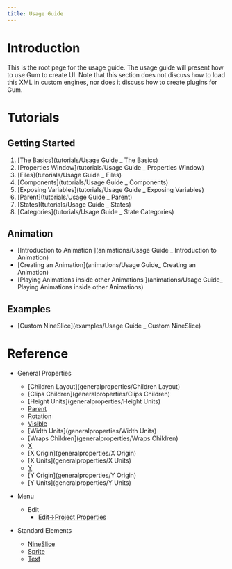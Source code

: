 ```yaml
---
title: Usage Guide
---
```


# Introduction 

This is the root page for the usage guide.  The usage guide will present how to use Gum to create UI.  Note that this section does not discuss how to load this XML in custom engines, nor does it discuss how to create plugins for Gum.

# Tutorials
## Getting Started
1. [The Basics](tutorials/Usage Guide _ The Basics)
1. [Properties Window](tutorials/Usage Guide _ Properties Window)
1. [Files](tutorials/Usage Guide _ Files)
1. [Components](tutorials/Usage Guide _ Components)
1. [Exposing Variables](tutorials/Usage Guide _ Exposing Variables)
1. [Parent](tutorials/Usage Guide _ Parent)
1. [States](tutorials/Usage Guide _ States)
1. [Categories](tutorials/Usage Guide _ State Categories)

## Animation
* [Introduction to Animation ](animations/Usage Guide _ Introduction to Animation)
* [Creating an Animation](animations/Usage Guide_ Creating an Animation)
* [Playing Animations inside other Animations ](animations/Usage Guide_ Playing Animations inside other Animations)

## Examples
* [Custom NineSlice](examples/Usage Guide _ Custom NineSlice)

# Reference

* General Properties
	* [Children Layout](generalproperties/Children Layout)
	* [Clips Children](generalproperties/Clips Children)
	* [Height Units](generalproperties/Height Units)
	* [Parent](generalproperties/Parent)
	* [Rotation](generalproperties/Rotation)
	* [Visible](generalproperties/Visible)
	* [Width Units](generalproperties/Width Units)
	* [Wraps Children](generalproperties/Wraps Children)
	* [X](generalproperties/X)
	* [X Origin](generalproperties/X Origin)
	* [X Units](generalproperties/X Units)
	* [Y](generalproperties/Y)
	* [Y Origin](generalproperties/Y Origin)
	* [Y Units](generalproperties/Y Units)

* Menu
	* Edit
		* [Edit->Project Properties](menu/Edit-_Project-Properties)


* Standard Elements
	* [NineSlice](nineslice/NineSlice)
	* [Sprite](sprite/Sprite)
	* [Text](text/Text)